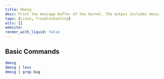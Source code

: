 ```yaml
---
title: Dmesg
desc: Print the message buffer of the kernel. The output includes messages produced by the device drivers.
tags: [Linux, Troubleshooting]
alts: []
website: 
render_with_liquid: false
---
```


## Basic Commands

```sh
dmesg
dmesg | less
dmesg | grep bug
```